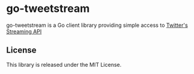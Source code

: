 go-tweetstream
==============

go-tweetstream is a Go client library providing simple access to [Twitter's Streaming API][twitter streaming api]

[twitter streaming api]: https://dev.twitter.com/docs/streaming-api

## License

This library is released under the MIT License.
